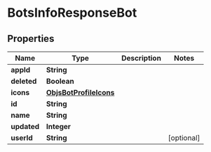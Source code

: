 

# BotsInfoResponseBot


## Properties

| Name | Type | Description | Notes |
|------------ | ------------- | ------------- | -------------|
|**appId** | **String** |  |  |
|**deleted** | **Boolean** |  |  |
|**icons** | [**ObjsBotProfileIcons**](ObjsBotProfileIcons.md) |  |  |
|**id** | **String** |  |  |
|**name** | **String** |  |  |
|**updated** | **Integer** |  |  |
|**userId** | **String** |  |  [optional] |




